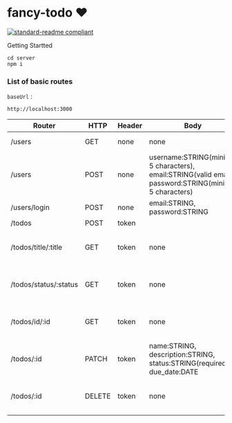 # fancy-todo ❤️

[![standard-readme compliant](https://img.shields.io/badge/Link%20deploy-KANBAN-brightgreen.svg?style=flat-square)](http://fancytodo.indinabilah.me/)


Getting Startted

```
cd server 
npm i
```

### List of basic routes

`baseUrl` :

```
http://localhost:3000
```

| Router | HTTP | Header | Body | Description |
| ------ | ---- | ------ | ---- | ----------- |
| /users | GET | none | none | get all users |
| /users | POST | none | username:STRING(minimal 5 characters), email:STRING(valid email), password:STRING(minimal 5 characters) | register user |
| /users/login | POST | none | email:STRING, password:STRING | user login |
| /todos | POST | token |  |  |
| /todos/title/:title | GET | token | none | get all todos with todo title/name |
| /todos/status/:status | GET | token | none | get all todos with specific status |
| /todos/id/:id | GET | token | none | get all todos with specific userID |
| /todos/:id | PATCH | token | name:STRING, description:STRING, status:STRING(required), due_date:DATE | edit e todo with specific userID |
| /todos/:id | DELETE | token | none | delete a todo with specific userID |